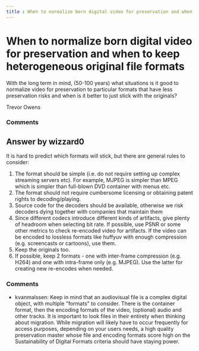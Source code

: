 ```yaml
---
title : When to normalize born digital video for preservation and when to keep heterogeneous original file formats
---
```

When to normalize born digital video for preservation and when to keep heterogeneous original file formats
=====================
With the long term in mind, (50-100 years) what situations is it good to
normalize video for preservation to particular formats that have less
preservation risks and when is it better to just stick with the
originals?

Trevor Owens

### Comments ###


Answer by wizzard0
----------------
It is hard to predict which formats will stick, but there are general
rules to consider:

1.  The format should be simple (i.e. do not require setting up complex
    streaming servers etc). For example, MJPEG is simpler than MPEG
    which is simpler than full-blown DVD container with menus etc.
2.  The format should not require cumbersome licensing or obtaining
    patent rights to decoding/playing.
3.  Source code for the decoders should be available, otherwise we risk
    decoders dying together with companies that maintain them
4.  Since different codecs introduce different kinds of artifacts, give
    plenty of headroom when selecting bit rate. If possible, use PSNR or
    some other metrics to check re-encoded video for artifacts. If the
    video can be encoded to lossless formats like huffyuv with enough
    compression (e.g. screencasts or cartoons), use them.
5.  Keep the originals too.
6.  If possible, keep 2 formats - one with inter-frame compression (e.g.
    H264) and one with intra-frame only (e.g. MJPEG). Use the latter for
    creating new re-encodes when needed.


### Comments ###
* kvanmalssen: Keep in mind that an audiovisual file is a complex digital object, with
multiple "formats" to consider. There is the container format, then the
encoding formats of the video, (optional) audio and other tracks. It is
important to look files in their entirety when thinking about migration.
While migration will likely have to occur frequently for access
purposes, depending on your users needs, a high quality preservation
master whose file and encoding formats score high on the Sustainability
of Digital Formats criteria should have staying power.


